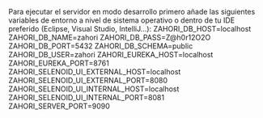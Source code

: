 Para ejecutar el servidor en modo desarrollo primero añade las siguientes variables de entorno a nivel de sistema operativo o dentro de tu IDE preferido (Eclipse, Visual Studio, IntelliJ...):
ZAHORI_DB_HOST=localhost
ZAHORI_DB_NAME=zahori
ZAHORI_DB_PASS=Z@h0r12O2O
ZAHORI_DB_PORT=5432
ZAHORI_DB_SCHEMA=public
ZAHORI_DB_USER=zahori
ZAHORI_EUREKA_HOST=localhost
ZAHORI_EUREKA_PORT=8761
ZAHORI_SELENOID_UI_EXTERNAL_HOST=localhost
ZAHORI_SELENOID_UI_EXTERNAL_PORT=8080
ZAHORI_SELENOID_UI_INTERNAL_HOST=localhost
ZAHORI_SELENOID_UI_INTERNAL_PORT=8081
ZAHORI_SERVER_PORT=9090
